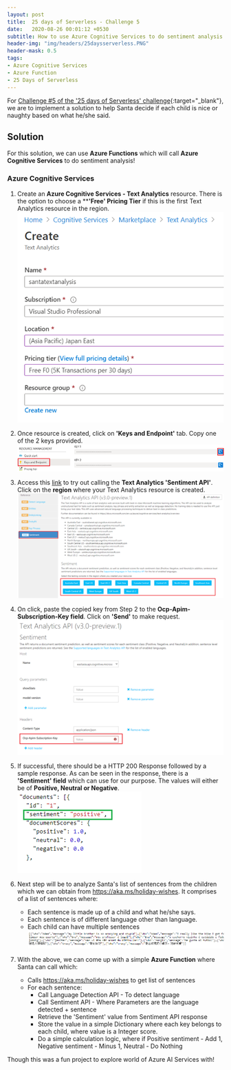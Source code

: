 ```yaml
---
layout: post
title:  25 days of Serverless - Challenge 5
date:   2020-08-26 00:01:12 +0530
subtitle: How to use Azure Cognitive Services to do sentiment analysis - Solution to Challenge 5
header-img: "img/headers/25daysserverless.PNG"
header-mask: 0.5
tags: 
- Azure Cognitive Services
- Azure Function
- 25 Days of Serverless
---
```


For [Challenge #5 of the '25 days of Serverless' challenge](https://github.com/microsoft/25-days-of-serverless/tree/master/week-1/challenge-5){:target="_blank"}, we are to implement a solution to help Santa decide if each child is nice or naughty based on what he/she said.

## Solution

For this solution, we can use **Azure Functions** which will call **Azure Cognitive Services** to do sentiment analysis!

### Azure Cognitive Services


1. Create an **Azure Cognitive Services - Text Analytics** resource. There is the option to choose a ****'Free' Pricing Tier** if this is the first Text Analytics resource in the region.  
    ![Image](/img/posts/2020-08-26-25daysserverless2019-challenge-5/create-text-analytics-service.PNG)

2. Once resource is created, click on **'Keys and Endpoint'** tab. Copy one of the 2 keys provided. 
    ![Image](/img/posts/2020-08-26-25daysserverless2019-challenge-5/keys.PNG)

3. Access this [link](https://eastasia.dev.cognitive.microsoft.com/docs/services/TextAnalytics-v3-0-Preview-1/) to try out calling the **Text Analytics 'Sentiment API'**. Click on the  **region** where your Text Analytics resource is created.
    ![Image](/img/posts/2020-08-26-25daysserverless2019-challenge-5/text-analytics-api-main.png)

4. On click, paste the copied key from Step 2 to the **Ocp-Apim-Subscription-Key field**. Click on **'Send'** to make request.
    ![Image](/img/posts/2020-08-26-25daysserverless2019-challenge-5/text-analytics-api-main-2.png)

5. If successful, there should be a HTTP 200 Response followed by a sample response. As can be seen in the response, there is a **'Sentiment' field** which can use for our purpose. The values will either be of **Positive, Neutral or Negative**.
   ![Image](/img/posts/2020-08-26-25daysserverless2019-challenge-5/text-analytics-api-main-4.png)

6. Next step will be to analyze Santa's list of sentences from the children which we can obtain from https://aka.ms/holiday-wishes.
   It comprises of a list of sentences where:
   - Each sentence is made up of a child and what he/she says.
   - Each sentence is of different language other than language.
   - Each child can have multiple sentences
   ![Image](/img/posts/2020-08-26-25daysserverless2019-challenge-5/santa-api-response.PNG)

7. With the above, we can come up with a simple **Azure Function** where Santa can call which:
   - Calls https://aka.ms/holiday-wishes to get list of sentences
   - For each sentence:
     - Call Language Detection API - To detect language
     - Call Sentiment API - Where Parameters are the language detected + sentence
     - Retrieve the 'Sentiment' value from Sentiment API response
     - Store the value in a simple Dictionary where each key belongs to each child, where value is a Integer score.
     - Do a simple calculation logic, where if Positive sentiment - Add 1, Negative sentiment - Minus 1, Neutral - Do Nothing

Though this was a fun project to explore world of Azure AI Services with!